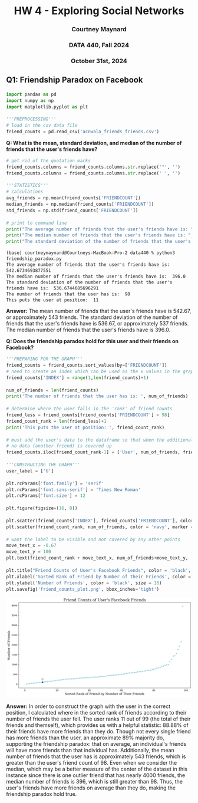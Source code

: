 <h1 align = "center">HW 4 - Exploring Social Networks</h1>

<h3 align = "center">Courtney Maynard</h3>
<h3 align = "center">DATA 440, Fall 2024</h3>
<h3 align = "center">October 31st, 2024</h3>

## Q1: Friendship Paradox on Facebook
```python
import pandas as pd
import numpy as np
import matplotlib.pyplot as plt

'''PREPROCESSING'''
# load in the csv data file
friend_counts = pd.read_csv('acnwala_friends_friends.csv')
```

**Q: What is the mean, standard deviation, and median of the number of friends that the user's friends have?**
```python
# get rid of the quotation marks
friend_counts.columns = friend_counts.columns.str.replace('"', '')
friend_counts.columns = friend_counts.columns.str.replace(' ', '')

'''STATISTICS'''
# calculations
avg_friends = np.mean(friend_counts['FRIENDCOUNT'])
median_friends = np.median(friend_counts['FRIENDCOUNT'])
std_friends = np.std(friend_counts['FRIENDCOUNT'])

# print to command line
print("The average number of friends that the user's friends have is: ", avg_friends)
print("The median number of friends that the user's friends have is: ", median_friends)
print("The standard deviation of the number of friends that the user's friends have is: ", std_friends)
```

```console
(base) courtneymaynard@Courtneys-MacBook-Pro-2 data440 % python3 friendship_paradox.py
The average number of friends that the user's friends have is:  542.6734693877551
The median number of friends that the user's friends have is:  396.0
The standard deviation of the number of friends that the user's friends have is:  536.6744685696291
The number of friends that the user has is:  98
This puts the user at position:  11
```

**Answer:**
The mean number of friends that the user's friends have is 542.67, or approximately 543 friends. The standard deviation of the number of friends that the user's friends have is 536.67, or approximately 537 friends. The median number of friends that the user's friends have is 396.0.

**Q:  Does the friendship paradox hold for this user and their friends on Facebook?**
```python
'''PREPARING FOR THE GRAPH'''
friend_counts = friend_counts.sort_values(by=['FRIENDCOUNT'])
# need to create an index which can be used as the x values in the graph
friend_counts['INDEX'] = range(1,len(friend_counts)+1)

num_of_friends = len(friend_counts)
print('The number of friends that the user has is: ', num_of_friends)

# determine where the user falls in the 'rank' of friend counts
friend_less = friend_counts[friend_counts['FRIENDCOUNT'] < 98]
friend_count_rank = len(friend_less)+1
print('This puts the user at position: ', friend_count_rank)

# must add the user's data to the dataframe so that when the additional point is plotted, 
# no data (another friend) is covered up
friend_counts.iloc[friend_count_rank-1] = ['User', num_of_friends, friend_count_rank]

'''CONSTRUCTING THE GRAPH'''
user_label = ['U']

plt.rcParams['font.family'] = 'serif'
plt.rcParams['font.sans-serif'] = 'Times New Roman' 
plt.rcParams['font.size'] = 12  

plt.figure(figsize=(16, 8))

plt.scatter(friend_counts['INDEX'], friend_counts['FRIENDCOUNT'], color='lightblue', marker='o')
plt.scatter(friend_count_rank, num_of_friends, color = 'navy', marker = '*', s = 75)

# want the label to be visible and not covered by any other points
move_text_x = -0.67
move_text_y = 100 
plt.text(friend_count_rank + move_text_x, num_of_friends+move_text_y, 'U', color = 'black')

plt.title("Friend Counts of User's Facebook Friends", color = 'black', size = 20)
plt.xlabel('Sorted Rank of Friend by Number of Their Friends', color = 'black', size = 16)
plt.ylabel('Number of Friends', color = 'black', size = 16)
plt.savefig('friend_counts_plot.png', bbox_inches='tight')
```
<img src="friend_counts_plot.png">

**Answer:** In order to construct the graph with the user in the correct position, I calculated where in the sorted rank of friends according to their number of friends the user fell. The user ranks 11 out of 99 (the total of their friends and themself), which provides us with a helpful statistic: 88.88% of their friends have more friends than they do. Though not every single friend has more friends than the user, an approximate 89% majority do, supporting the friendship paradox: that on average, an individual's friends will have more friends than that individual has. Additionally, the mean number of friends that the user has is approximately 543 friends, which is greater than the user's friend count of 98. Even when we consider the median, which may be a better measure of the center of the dataset in this instance since there is one outlier friend that has nearly 4000 friends, the median number of friends is 396, which is still greater than 98. Thus, the user's friends have more friends on average than they do, making the friendship paradox hold true. 
